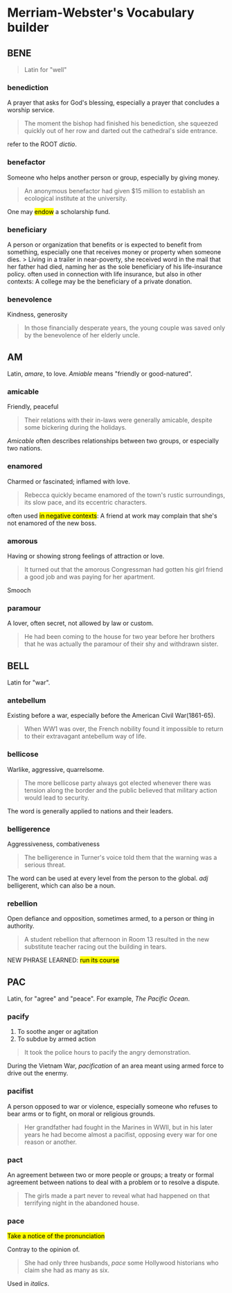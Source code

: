 # Merriam-Webster's Vocabulary builder

## BENE

> Latin for "well"


### benediction

 A prayer that asks for God's blessing, especially a prayer that concludes a worship service.

 > The moment the bishop had finished his benediction, she squeezed quickly out of her row and darted out the cathedral's side entrance.
 
 refer to the ROOT *dictio*.


### benefactor

Someone who helps another person or group, especially by giving money.

> An anonymous benefactor had given $15 million to establish an ecological institute at the university.

One may <mark>endow</mark> a scholarship fund.


### beneficiary
A person or organization that benefits or is expected to benefit from something, especially one that receives money or property when someone dies. > Living in a trailer in near-poverty, she received word in the mail that her father had died, naming her as the sole beneficiary of his life-insurance policy.
often used in connection with life insurance, but also in other contexts: A college may be the beneficiary of a private donation.

### benevolence

Kindness, generosity

> In those financially desperate years, the young couple was saved only by the benevolence of her elderly uncle.


## AM
Latin, *amare*, to love. *Amiable* means "friendly or good-natured".


### amicable

Friendly, peaceful

> Their relations with their in-laws were generally amicable, despite some bickering during the holidays.

*Amicable* often describes relationships between two groups, or especially two nations.


### enamored

Charmed or fascinated; inflamed with love.

> Rebecca quickly became enamored of the town's rustic surroundings, its slow pace, and its eccentric characters.

often used <mark>in negative contexts</mark>: A friend at work may complain that she's not enamored of the new boss.


### amorous

Having or showing strong feelings of attraction or love.

> It turned out that the amorous Congressman had gotten his girl friend a good job and was paying for her apartment.

Smooch


### paramour

A lover, often secret, not allowed by law or custom.

> He had been coming to the house for two year before her brothers that he was actually the paramour of their shy and withdrawn sister.


## BELL
Latin for "war".


### antebellum

Existing before a war, especially before the American Civil War(1861-65).

> When WW1 was over, the French nobility found it impossible to return to their extravagant antebellum way of life.


### bellicose

Warlike, aggressive, quarrelsome.

> The more bellicose party always got elected whenever there was tension along the border and the public believed that military action would lead to security.

The word is generally applied to nations and their leaders.


### belligerence

Aggressiveness, combativeness

> The belligerence in Turner's voice told them that the warning was a serious threat.

The word can be used at every level from the person to the global. *adj* belligerent, which can also be a noun.


### rebellion

Open defiance and opposition, sometimes armed, to a person or thing in authority.

> A student rebellion that afternoon in Room 13 resulted in the new substitute teacher racing out the building in tears.

NEW PHRASE LEARNED: <mark>run its course</mark>


## PAC

Latin, for "agree" and "peace". For example, *The Pacific Ocean*.


### pacify

1. To soothe anger or agitation
2. To subdue by armed action

> It took the police hours to pacify the angry demonstration.

During the Vietnam War, *pacification* of an area meant using armed force to drive out the enermy.


### pacifist

A person opposed to war or violence, especially someone who refuses to bear arms or to fight, on moral or religious grounds.

> Her grandfather had fought in the Marines in WWII, but in his later years he had become almost a pacifist, opposing every war for one reason or another.


### pact 

An agreement between two or more people or groups; a treaty or formal agreement between nations to deal with a problem or to resolve a dispute.

> The girls made a part never to reveal what had happened on that terrifying night in the abandoned house.


### pace

<mark>Take a notice of the pronunciation</mark>

Contray to the opinion of.

> She had only three husbands, *pace* some Hollywood historians who claim she had as many as six.

Used in *italics*.

